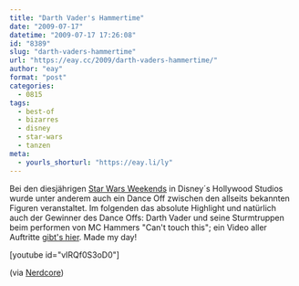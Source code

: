 ```yaml
---
title: "Darth Vader's Hammertime"
date: "2009-07-17"
datetime: "2009-07-17 17:26:08"
id: "8389"
slug: "darth-vaders-hammertime"
url: "https://eay.cc/2009/darth-vaders-hammertime/"
author: "eay"
format: "post"
categories:
  - 0815
tags:
  - best-of
  - bizarres
  - disney
  - star-wars
  - tanzen
meta:
  - yourls_shorturl: "https://eay.li/ly"
---
```


Bei den diesjährigen [Star Wars Weekends](//eay.cc/2009/star-wars-weekends-poster/) in Disney´s Hollywood Studios wurde unter anderem auch ein Dance Off zwischen den allseits bekannten Figuren veranstaltet. Im folgenden das absolute Highlight und natürlich auch der Gewinner des Dance Offs: Darth Vader und seine Sturmtruppen beim performen von MC Hammers "Can't touch this"; ein Video aller Auftritte [gibt's hier](http://www.youtube.com/watch?v=2wfiEi_ywj8). Made my day!

\[youtube id="vIRQf0S3oD0"\]

(via [Nerdcore](http://www.nerdcore.de/wp/2009/07/17/vaders-hammertime/))

